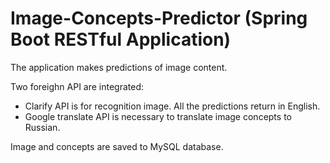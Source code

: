 # Image-Concepts-Predictor (Spring Boot RESTful Application)

The application makes predictions of image content. 

Two foreighn API are integrated: 
- Clarify API is for recognition image. All the predictions return in English.
- Google translate API is necessary to translate image concepts to Russian. 

Image and concepts are saved to MySQL database.  
